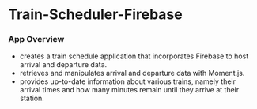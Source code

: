 # Train-Scheduler-Firebase

### App Overview

- creates a train schedule application that incorporates Firebase to host arrival and departure data.
- retrieves and manipulates arrival and departure data with Moment.js.
- provides up-to-date information about various trains, namely their arrival times and how many minutes remain until they arrive at their station.
